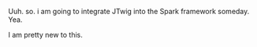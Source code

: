 

Uuh. so. i am going to integrate JTwig into the Spark framework someday. Yea.

I am pretty new to this.